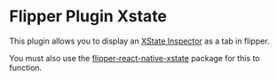 # Flipper Plugin Xstate

This plugin allows you to display an [XState Inspector](https://statecharts.io/inspect) as a tab in flipper. 

You must also use the [flipper-react-native-xstate](https://github.com/cpetzel/react-native-flipper-xstate) package for this to function. 